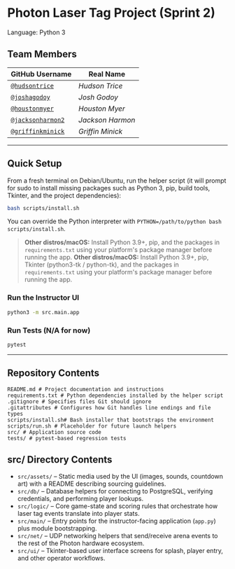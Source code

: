 # Photon Laser Tag Project (Sprint 2)

Language: Python 3

## Team Members

| GitHub Username | Real Name |
| --------------- | --------------- |
| [`@hudsontrice`](https://github.com/hudsontrice) | *Hudson Trice* |
| [`@joshagodoy`](https://github.com/joshagodoy) | *Josh Godoy* |
| [`@houstonmyer`](https://github.com/houstonmyer) | *Houston Myer* |
| [`@jacksonharmon2`](https://github.com/jacksonharmon2) | *Jackson Harmon* |
| [`@griffinkminick`](https://github.com/griffinkminick) | *Griffin Minick* |

---

## Quick Setup

From a fresh terminal on Debian/Ubuntu, run the helper script (it will prompt for sudo to install missing packages such as Python 3, pip, build tools, Tkinter, and the project dependencies):

```bash
bash scripts/install.sh
```

You can override the Python interpreter with `PYTHON=/path/to/python bash scripts/install.sh`.

> **Other distros/macOS:** Install Python 3.9+, pip, and the packages in `requirements.txt` using your platform's package manager before running the app.
> **Other distros/macOS:** Install Python 3.9+, pip, Tkinter (python3-tk / python-tk), and the packages in `requirements.txt` using your platform's package manager before running the app.
### Run the Instructor UI

```bash
python3 -m src.main.app
```

### Run Tests (N/A for now)

```bash
pytest
```

---

## Repository Contents

```
README.md # Project documentation and instructions
requirements.txt # Python dependencies installed by the helper script
.gitignore # Specifies files Git should ignore
.gitattributes # Configures how Git handles line endings and file types
scripts/install.sh# Bash installer that bootstraps the environment
scripts/run.sh # Placeholder for future launch helpers
src/ # Application source code
tests/ # pytest-based regression tests
```

## src/ Directory Contents

- `src/assets/` – Static media used by the UI (images, sounds, countdown art) with a README describing sourcing guidelines.
- `src/db/` – Database helpers for connecting to PostgreSQL, verifying credentials, and performing player lookups.
- `src/logic/` – Core game-state and scoring rules that orchestrate how laser tag events translate into player stats.
- `src/main/` – Entry points for the instructor-facing application (`app.py`) plus module bootstrapping.
- `src/net/` – UDP networking helpers that send/receive arena events to the rest of the Photon hardware ecosystem.
- `src/ui/` – Tkinter-based user interface screens for splash, player entry, and other operator workflows.
